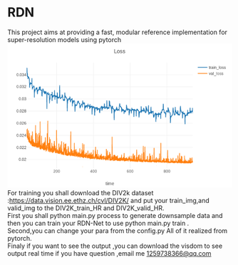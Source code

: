 # RDN
This project aims at providing a fast, modular reference implementation for super-resolution  models using pytorch  
![train loss](result/newplot.png)  
For training you shall download the DIV2k dataset :https://data.vision.ee.ethz.ch/cvl/DIV2K/ and put your train_img,and valid_img to the DIV2K_train_HR and DIV2K_valid_HR. <br> 
First you shall python main.py process to generate downsample data and then you can train your RDN-Net to use python main.py train .<br>
Second,you can change your para from the config.py All of it realized from pytorch.<br>
Finaly if you want to see the output ,you can download the visdom to see output real time
if you have question ,email me 1259738366@qq.com
